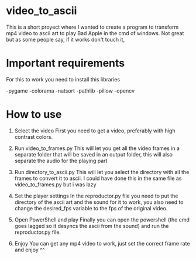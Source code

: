 # video_to_ascii
This is a short proyect where I wanted to create a program to transform mp4 video to ascii art to play Bad Apple in the cmd of windows. Not great but as some people say, if it works don't touch it,


# Important requirements
For this to work you need to install this libraries

-pygame
-colorama
-natsort
-pathlib
-pillow
-opencv

# How to use
1) Select the video
   First you need to get a video, preferably with high contrast colors.

2) Run video_to_frames.py
   This will let you get all the video frames in a separate folder that will be saved in an output folder, this will also separate the audio for the playing part

3) Run directory_to_ascii.py
   This will let you select the directory with all the frames to convert it to ascii. I could have done this in the same file as video_to_frames.py but i was lazy

4) Set the player settings
   In the reproductor.py file you need to put the directory of the ascii art and the sound for it to work, you also need to change the desired_fps variable to the fps of the original video.

5) Open PowerShell and play
   Finally you can open the powershell (the cmd goes lagged so it desyncs the ascii from the sound) and run the reproductor.py file.

6) Enjoy
   You can get any mp4 video to work, just set the correct frame rate and enjoy ^^

